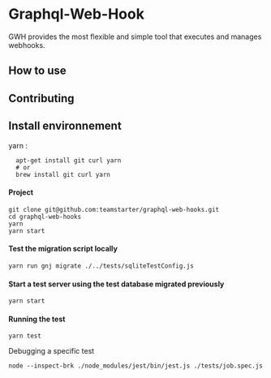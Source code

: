 # Graphql-Web-Hook

GWH provides the most flexible and simple tool that executes and manages webhooks.

## How to use

## Contributing

## Install environnement

yarn :

```
  apt-get install git curl yarn
  # or
  brew install git curl yarn
```

#### Project

```
git clone git@github.com:teamstarter/graphql-web-hooks.git
cd graphql-web-hooks
yarn
yarn start
```

#### Test the migration script locally

```
yarn run gnj migrate ./../tests/sqliteTestConfig.js
```

#### Start a test server using the test database migrated previously

```
yarn start
```

#### Running the test

```
yarn test
```

Debugging a specific test

```
node --inspect-brk ./node_modules/jest/bin/jest.js ./tests/job.spec.js
```
